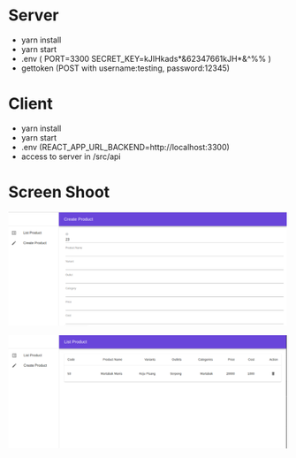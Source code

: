 <h1>Server</h1>

- yarn install
- yarn start
- .env (
  PORT=3300
  SECRET_KEY=kJIHkads*&62347661kJH*&^%%
  )
- gettoken (POST with username:testing, password:12345)

<h1> Client </h1>

- yarn install
- yarn start
- .env (REACT_APP_URL_BACKEND=http://localhost:3300)
- access to server in /src/api

<h1>Screen Shoot</h1>

![Alt text](sc1.png?raw=true 'Create Product')

![Alt text](sc2.png?raw=true 'List Product')
